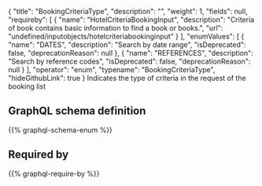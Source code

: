 {
  "title": "BookingCriteriaType",
  "description": "",
  "weight": 1,
  "fields": null,
  "requireby": [
    {
      "name": "HotelCriteriaBookingInput",
      "description": "Criteria of book contains basic information to find a book or books.",
      "url": "undefined/inputobjects/hotelcriteriabookinginput"
    }
  ],
  "enumValues": [
    {
      "name": "DATES",
      "description": "Search by date range",
      "isDeprecated": false,
      "deprecationReason": null
    },
    {
      "name": "REFERENCES",
      "description": "Search by reference codes",
      "isDeprecated": false,
      "deprecationReason": null
    }
  ],
  "operator": "enum",
  "typename": "BookingCriteriaType",
  "hideGithubLink": true
}
Indicates the type of criteria in the request of the booking list
## GraphQL schema definition

{{% graphql-schema-enum %}}

## Required by

{{% graphql-require-by %}}
